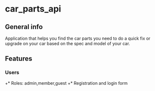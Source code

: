 # car_parts_api
    
## General info
  Application that helps you find the car parts you need to do a quick fix or upgrade on your car based on the spec and model of your car.

## Features

### Users
 +* Roles: admin,member,guest
 +* Registration and login form
